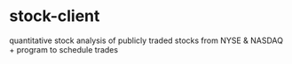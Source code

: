 # stock-client
quantitative stock analysis of publicly traded stocks from NYSE &amp; NASDAQ + program to schedule trades 
